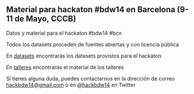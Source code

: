 Material para hackaton #bdw14 en Barcelona
(9-11 de Mayo, CCCB)
------------------

Datos y material para el hackaton #bdw14 #bcn

Todos los datasets proceden de fuentes abiertas y con licencia pública

En [datasets](/datasets) encontrarás los datasets provistos para el hackaton

En [talleres](/talleres) encontrarás el material de los talleres

Si tienes alguna duda, puedes contactarnos en la dirección de correo hackbdw14@gmail.com o en [@hackbdw14](https://twitter.com/hackbdw14) en Twitter



